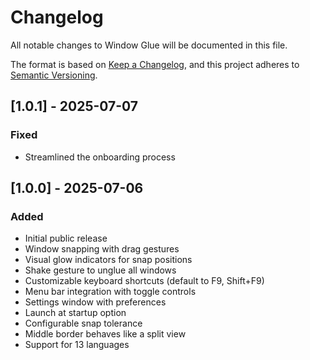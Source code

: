 # Changelog

All notable changes to Window Glue will be documented in this file.

The format is based on [Keep a Changelog](https://keepachangelog.com/en/1.0.0/),
and this project adheres to [Semantic Versioning](https://semver.org/spec/v2.0.0.html).

## [1.0.1] - 2025-07-07

### Fixed
- Streamlined the onboarding process

## [1.0.0] - 2025-07-06

### Added
- Initial public release
- Window snapping with drag gestures
- Visual glow indicators for snap positions
- Shake gesture to unglue all windows
- Customizable keyboard shortcuts (default to F9, Shift+F9)
- Menu bar integration with toggle controls
- Settings window with preferences
- Launch at startup option
- Configurable snap tolerance
- Middle border behaves like a split view
- Support for 13 languages
